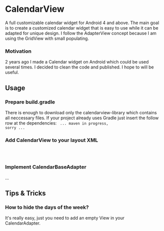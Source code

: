 # CalendarView
A full customizable calendar widget for Android 4 and above. The main goal is to create a customized 
calendar widget that is easy to use while it can be adapted for unique design. I follow the 
AdapterView concept because I am using the GridView with small populating.

### Motivation
2 years ago I made a Calendar widget on Android which could be used several times. I decided to 
clean the code and published. I hope to will be useful.


## Usage

### Prepare build.gradle

There is enough to download only the calendarview-library which contains all neccessary files. If 
your project already uses Gradle just insert the follow row at the dependencies:
<code>
 ... maven in progress, sorry ...
</code>


### Add CalendarView to your layout XML
<code>
    <com.nirigo.mobile.calendar.view.CalendarView
            android:id="@+id/calendar"
            android:layout_width="match_parent"
            android:layout_height="wrap_content"
            />
</code>

### Implement CalendarBaseAdapter

...



## Tips & Tricks

### How to hide the days of the week?
It's really easy, just you need to add an empty View in your CalendarAdapter.

